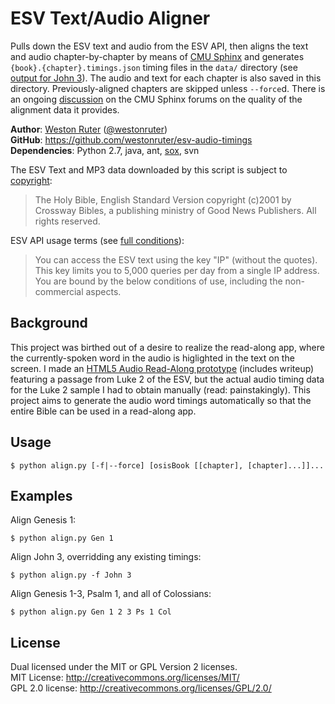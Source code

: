 ESV Text/Audio Aligner
======================

Pulls down the ESV text and audio from the ESV API, then aligns the text and
audio chapter-by-chapter by means of [CMU Sphinx](http://cmusphinx.sourceforge.net/)
and generates `{book}.{chapter}.timings.json` timing files in the `data/`
directory (see [output for John 3](https://github.com/westonruter/esv-text-audio-aligner/blob/master/data/John.3.timings.json)).
The audio and text for each chapter is also saved in this directory.
Previously-aligned chapters are skipped unless `--force`d. There is an
ongoing [discussion](http://sourceforge.net/projects/cmusphinx/forums/forum/382337/topic/4503550)
on the CMU Sphinx forums on the quality of the alignment data it provides.

__Author__: [Weston Ruter](http://westonruter.github.com/) ([@westonruter](https://twitter.com/westonruter))  
__GitHub__: https://github.com/westonruter/esv-audio-timings  
__Dependencies__: Python 2.7, java, ant, [sox](http://sox.sourceforge.net/), svn

The ESV Text and MP3 data downloaded by this script is subject to [copyright](http://www.crossway.org/rights-permissions/esv/):

 > The Holy Bible, English Standard Version copyright (c)2001 by Crossway Bibles, a
 > publishing ministry of Good News Publishers. All rights reserved.

ESV API usage terms (see [full conditions](http://www.esvapi.org/#conditions)):

 > You can access the ESV text using the key "IP" (without the quotes). This
 > key limits you to 5,000 queries per day from a single IP address. You are
 > bound by the below conditions of use, including the non-commercial
 > aspects.

Background
----------

This project was birthed out of a desire to realize the read-along app, where
the currently-spoken word in the audio is higlighted in the text on the screen.
I made an [HTML5 Audio Read-Along prototype](https://github.com/westonruter/html5-audio-read-along#readme)
(includes writeup) featuring a passage from Luke 2 of the ESV, but the actual audio timing
data for the Luke 2 sample I had to obtain manually (read: painstakingly). This
project aims to generate the audio word timings automatically so that the entire
Bible can be used in a read-along app.

Usage
-----

    $ python align.py [-f|--force] [osisBook [[chapter], [chapter]...]]...

Examples
--------

Align Genesis 1:

    $ python align.py Gen 1

Align John 3, overridding any existing timings:

    $ python align.py -f John 3

Align Genesis 1-3, Psalm 1, and all of Colossians:

    $ python align.py Gen 1 2 3 Ps 1 Col

License
-------
Dual licensed under the MIT or GPL Version 2 licenses.  
MIT License: http://creativecommons.org/licenses/MIT/  
GPL 2.0 license: http://creativecommons.org/licenses/GPL/2.0/
